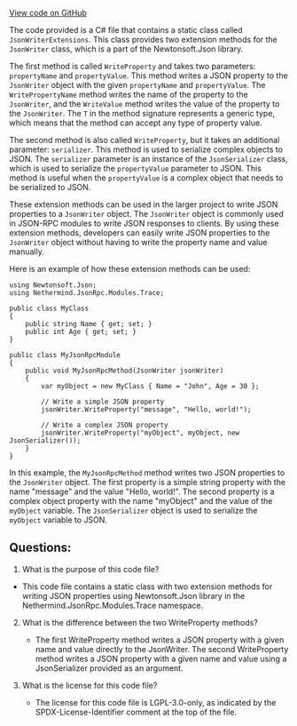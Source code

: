 [View code on GitHub](https://github.com/nethermindeth/nethermind/Nethermind.JsonRpc/Modules/Trace/JsonWriterExtensions.cs)

The code provided is a C# file that contains a static class called `JsonWriterExtensions`. This class provides two extension methods for the `JsonWriter` class, which is a part of the Newtonsoft.Json library. 

The first method is called `WriteProperty` and takes two parameters: `propertyName` and `propertyValue`. This method writes a JSON property to the `JsonWriter` object with the given `propertyName` and `propertyValue`. The `WritePropertyName` method writes the name of the property to the `JsonWriter`, and the `WriteValue` method writes the value of the property to the `JsonWriter`. The `T` in the method signature represents a generic type, which means that the method can accept any type of property value.

The second method is also called `WriteProperty`, but it takes an additional parameter: `serializer`. This method is used to serialize complex objects to JSON. The `serializer` parameter is an instance of the `JsonSerializer` class, which is used to serialize the `propertyValue` parameter to JSON. This method is useful when the `propertyValue` is a complex object that needs to be serialized to JSON.

These extension methods can be used in the larger project to write JSON properties to a `JsonWriter` object. The `JsonWriter` object is commonly used in JSON-RPC modules to write JSON responses to clients. By using these extension methods, developers can easily write JSON properties to the `JsonWriter` object without having to write the property name and value manually. 

Here is an example of how these extension methods can be used:

```
using Newtonsoft.Json;
using Nethermind.JsonRpc.Modules.Trace;

public class MyClass
{
    public string Name { get; set; }
    public int Age { get; set; }
}

public class MyJsonRpcModule
{
    public void MyJsonRpcMethod(JsonWriter jsonWriter)
    {
        var myObject = new MyClass { Name = "John", Age = 30 };
        
        // Write a simple JSON property
        jsonWriter.WriteProperty("message", "Hello, world!");
        
        // Write a complex JSON property
        jsonWriter.WriteProperty("myObject", myObject, new JsonSerializer());
    }
}
```

In this example, the `MyJsonRpcMethod` method writes two JSON properties to the `JsonWriter` object. The first property is a simple string property with the name "message" and the value "Hello, world!". The second property is a complex object property with the name "myObject" and the value of the `myObject` variable. The `JsonSerializer` object is used to serialize the `myObject` variable to JSON.
## Questions: 
 1. What is the purpose of this code file?
   - This code file contains a static class with two extension methods for writing JSON properties using Newtonsoft.Json library in the Nethermind.JsonRpc.Modules.Trace namespace.

2. What is the difference between the two WriteProperty methods?
   - The first WriteProperty method writes a JSON property with a given name and value directly to the JsonWriter. The second WriteProperty method writes a JSON property with a given name and value using a JsonSerializer provided as an argument.

3. What is the license for this code file?
   - The license for this code file is LGPL-3.0-only, as indicated by the SPDX-License-Identifier comment at the top of the file.